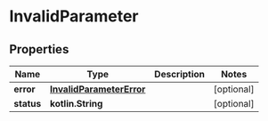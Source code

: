 
# InvalidParameter

## Properties
| Name | Type | Description | Notes |
| ------------ | ------------- | ------------- | ------------- |
| **error** | [**InvalidParameterError**](InvalidParameterError.md) |  |  [optional] |
| **status** | **kotlin.String** |  |  [optional] |



